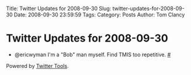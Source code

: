 Title: Twitter Updates for 2008-09-30
Slug: twitter-updates-for-2008-09-30
Date: 2008-09-30 23:59:59
Tags: 
Category: Posts
Author: Tom Clancy

# Twitter Updates for 2008-09-30

<ul>
	<li>@ericwyman I'm a "Bob" man myself. Find TMIS too repetitive. <a href="http://twitter.com/tclancy/statuses/940918680">#</a></li>
</ul>
<p>Powered by <a href="http://alexking.org/projects/wordpress">Twitter Tools</a>.</p>
